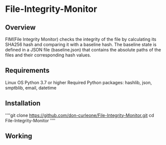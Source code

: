 # File-Integrity-Monitor
## Overview
FIM(File Integrity Monitor) checks the integrity of the file by calculating its SHA256 hash and comparing it with a baseline hash. The baseline state is defined in a JSON file (baseline.json) that contains the absolute paths of the files and their corresponding hash values.

## Requirements
Linux OS
Python 3.7 or higher
Required Python packages: hashlib, json, smptblib, email, datetime

## Installation
''''git clone https://github.com/don-curleone/File-Integrity-Monitor.git
cd File-Integrity-Monitor
''''

## Working

